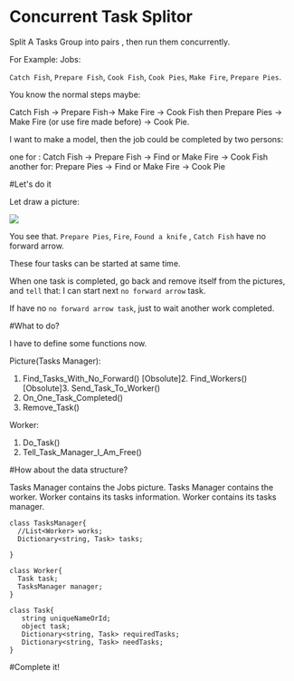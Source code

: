 # Concurrent Task Splitor
Split A Tasks Group into pairs , then run them concurrently.

For Example:
Jobs: 

`Catch Fish`, `Prepare Fish`, `Cook Fish`, `Cook Pies`, `Make Fire`, `Prepare Pies`.

You know the normal steps maybe:

Catch Fish -> Prepare Fish-> Make Fire -> Cook Fish  then
Prepare Pies -> Make Fire (or use fire made before) -> Cook Pie.

I want to make a model, then the job could be completed by two persons:

one for : Catch Fish -> Prepare Fish -> Find or Make Fire -> Cook Fish 
another for: Prepare Pies -> Find or Make Fire -> Cook Pie

#Let's do it

Let draw a picture:

<img src='http://ww4.sinaimg.cn/large/608f8693jw1f9xhcftgpij20a80a7mxa.jpg'/>

You see that.
`Prepare Pies`, `Fire`, `Found a knife` , `Catch Fish` have no forward arrow.

These four tasks can be started at same time.

When one task is completed, go back and remove itself from the pictures, and `tell` that: I can start next `no forward arrow` task.

If have no `no forward arrow task`, just to wait another work completed.

#What to do?

I have to define some functions now.

Picture(Tasks Manager):

1. Find_Tasks_With_No_Forward()
[Obsolute]2. Find_Workers()
[Obsolute]3. Send_Task_To_Worker()
4. On_One_Task_Completed()
5. Remove_Task()

Worker:

1. Do_Task()
2. Tell_Task_Manager_I_Am_Free()

#How about the data  structure?

Tasks Manager contains the Jobs picture.
Tasks Manager contains the worker.
Worker contains its tasks information.
Worker contains its tasks manager.
```
class TasksManager{
  //List<Worker> works;
  Dictionary<string, Task> tasks;
  
}

class Worker{
  Task task;
  TasksManager manager;
}

class Task{
   string uniqueNameOrId;
   object task;
   Dictionary<string, Task> requiredTasks;
   Dictionary<string, Task> needTasks;
}
```


#Complete it!
